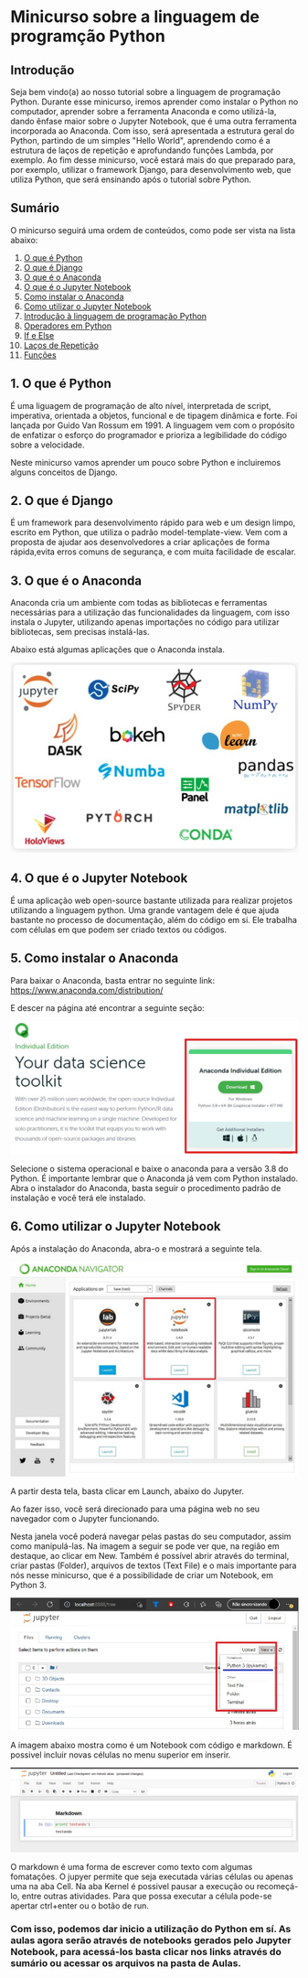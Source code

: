 # Minicurso sobre a linguagem de programção Python

## Introdução
Seja bem vindo(a) ao nosso tutorial sobre a linguagem de programação Python. Durante esse minicurso, iremos aprender como instalar o Python no computador, aprender sobre  a ferramenta Anaconda e como utilizá-la, dando ênfase maior sobre o Jupyter Notebook, que é uma outra ferramenta incorporada ao Anaconda.
Com isso, será apresentada a estrutura geral do Python, partindo de um simples "Hello World", aprendendo como é a estrutura de laços de repetição e aprofundando funções Lambda, por exemplo. Ao fim desse minicurso, você estará mais do que preparado para, por exemplo, utilizar o framework Django, para desenvolvimento web, que utiliza Python, que será ensinando após o tutorial sobre Python.

## Sumário

O minicurso seguirá uma ordem de conteúdos, como pode ser vista na lista abaixo:

1. [O que é Python](https://github.com/nunescarol/es3/tree/main/1.%20python#1-o-que-%C3%A9-python)
2. [O que é Django](https://github.com/nunescarol/es3/tree/main/1.%20python#2-o-que-%C3%A9-django)
3. [O que é o Anaconda](https://github.com/nunescarol/es3/tree/main/1.%20python#3-o-que-%C3%A9-o-anaconda)
4. [O que é o Jupyter Notebook](https://github.com/nunescarol/es3/tree/main/1.%20python#4-o-que-%C3%A9-o-jupyter-notebook)
5. [Como instalar o Anaconda](https://github.com/nunescarol/es3/tree/main/1.%20python#5-como-instalar-o-anaconda)
6. [Como utilizar o Jupyter Notebook](https://github.com/nunescarol/es3/tree/main/1.%20python#6-como-utilizar-o-jupyter-notebook)
7. [Introdução à linguagem de programação Python](https://github.com/nunescarol/es3/blob/main/1.%20python/Aulas/Aula_01.ipynb)
8. [Operadores em Python](https://github.com/nunescarol/es3/blob/main/1.%20python/Aulas/Aula_02-Operadores.ipynb)
9. [If e Else](https://github.com/nunescarol/es3/blob/main/1.%20python/Aulas/Aula_03-If_e_Else.ipynb)
10. [Laços de Repetição](https://github.com/nunescarol/es3/blob/main/1.%20python/Aulas/Aula_04-La%C3%A7os_de_Repeticao.ipynb)
11. [Funções](https://github.com/nunescarol/es3/blob/main/1.%20python/Aulas/Aula_05-Funcoes.ipynb)


## 1. O que é Python
É uma liguagem de programação de alto nível, interpretada de script, imperativa, orientada a objetos, funcional e de tipagem dinâmica e forte. Foi lançada por Guido Van Rossum em 1991. A linguagem vem com o propósito de enfatizar o esforço do programador e prioriza a legibilidade do código sobre a velocidade.

Neste minicurso vamos aprender um pouco sobre Python e incluiremos alguns conceitos de Django.

## 2. O que é Django
É um framework para desenvolvimento rápido para web e um design limpo, escrito em Python, que utiliza o padrão model-template-view. Vem com a proposta de ajudar aos desenvolvedores a criar aplicações de forma rápida,evita erros comuns de segurança, e com muita facilidade de escalar.

## 3. O que é o Anaconda
Anaconda cria um ambiente com todas as bibliotecas e ferramentas necessárias para a utilização das funcionalidades da linguagem, com isso instala o Jupyter, utilizando apenas importações no código para utilizar bibliotecas, sem precisas instalá-las.

Abaixo está algumas aplicações que o Anaconda instala.

![Ferramentas inclusas no Anaconda](imagens/ferramentas_anaconda.jpg)

## 4. O que é o Jupyter Notebook
É uma aplicação web open-source bastante utilizada para realizar projetos utilizando a linguagem python. Uma grande vantagem dele é que ajuda bastante no processo de documentação, além do código em si. Ele trabalha com células em que podem ser criado textos ou códigos.

## 5. Como instalar o Anaconda
Para baixar o Anaconda, basta entrar no seguinte link: https://www.anaconda.com/distribution/

E descer na página até encontrar a seguinte seção:

![Seção de Download Anaconda](imagens/baixar_anaconda.jpg)

Selecione o sistema operacional e baixe o anaconda para a versão 3.8 do Python. É importante lembrar que o Anaconda já vem com Python instalado. Abra o instalador do Anaconda, basta seguir o procedimento padrão de instalação e você terá ele instalado.

## 6. Como utilizar o Jupyter Notebook
Após a instalação do Anaconda, abra-o e mostrará a seguinte tela.

![Ferramentas inclusas no anaconda](imagens/tela_inicial_anaconda.jpg)


A partir desta tela, basta clicar em Launch, abaixo do Jupyter.

Ao fazer isso, você será direcionado para uma página web no seu navegador com o Jupyter funcionando.

Nesta janela você poderá navegar pelas pastas do seu computador, assim como manipulá-las. Na imagem a seguir se pode ver que, na região em destaque, ao clicar em New. Também é possível abrir através do terminal, criar pastas (Folder), arquivos de textos (Text File) e o mais importante para nós nesse minicurso, que é a possibilidade de criar um Notebook, em Python 3.

![Ferramentas inclusas no anaconda](imagens/tela_inicial_jupyter.jpg)

A imagem abaixo mostra como é um Notebook com código e markdown. É possivel incluir novas células no menu superior em inserir.

![Jupyter Notebook](imagens/jupyter_new.png)

O markdown é uma forma de escrever como texto com algumas fomatações. O jupyer permite que seja executada várias células ou apenas uma na aba Cell. Na aba Kernel é possivel pausar a execução ou recomeçá-lo, entre outras atividades. 
Para que possa executar a célula pode-se apertar ctrl+enter ou o botão de run.

### Com isso, podemos dar inicio a utilização do Python em sí. As aulas agora serão através de notebooks gerados pelo Jupyter Notebook, para acessá-los basta clicar nos links através do sumário ou acessar os arquivos na pasta de Aulas.

